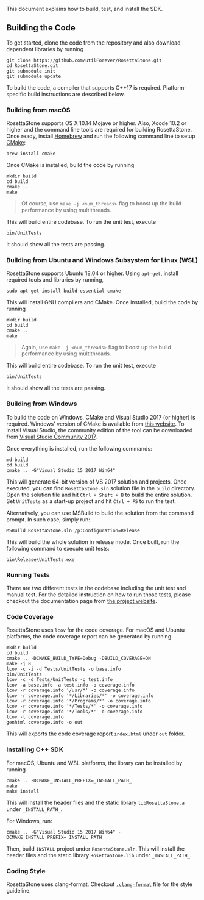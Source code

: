 This document explains how to build, test, and install the SDK.

## Building the Code

To get started, clone the code from the repository and also download dependent libraries by running

```
git clone https://github.com/utilForever/RosettaStone.git
cd RosettaStone.git
git submodule init
git submodule update
```

To build the code, a compiler that supports C++17 is required. Platform-specific build instructions are described below.

### Building from macOS

RosettaStone supports OS X 10.14 Mojave or higher. Also, Xcode 10.2 or higher and the command line tools are required for building RosettaStone. Once ready, install [Homebrew](http://brew.sh) and run the following command line to setup [CMake](https://cmake.org/):

```
brew install cmake
```

Once CMake is installed, build the code by running

```
mkdir build
cd build
cmake ..
make
```

> Of course, use `make -j <num_threads>` flag to boost up the build performance by using multithreads.

This will build entire codebase. To run the unit test, execute

```
bin/UnitTests
```

It should show all the tests are passing.

### Building from Ubuntu and Windows Subsystem for Linux (WSL)

RosettaStone supports Ubuntu 18.04 or higher. Using `apt-get`, install required tools and libraries by running,

```
sudo apt-get install build-essential cmake
```

This will install GNU compilers and CMake. Once installed, build the code by running

```
mkdir build
cd build
cmake ..
make
```

> Again, use `make -j <num_threads>` flag to boost up the build performance by using multithreads.

This will build entire codebase. To run the unit test, execute

```
bin/UnitTests
```

It should show all the tests are passing.

### Building from Windows

To build the code on Windows, CMake and Visual Studio 2017 (or higher) is required. Windows' version of CMake is available from [this website](https://cmake.org/). To install Visual Studio, the community edition of the tool can be downloaded from [Visual Studio Community 2017](https://www.Visualstudio.com/en-us/products/Visual-studio-community-vs.aspx).

Once everything is installed, run the following commands:

```
md build
cd build
cmake .. -G"Visual Studio 15 2017 Win64"
```

This will generate 64-bit version of VS 2017 solution and projects. Once executed, you can find `RosettaStone.sln` solution file in the `build` directory. Open the solution file and hit `Ctrl + Shift + B` to build the entire solution. Set `UnitTests` as a start-up project and hit `Ctrl + F5` to run the test.

Alternatively, you can use MSBuild to build the solution from the command prompt. In such case, simply run:

```
MSBuild RosettaStone.sln /p:Configuration=Release
```

This will build the whole solution in release mode. Once built, run the following command to execute unit tests:

```
bin\Release\UnitTests.exe
```

### Running Tests

There are two different tests in the codebase including the unit test and manual test. For the detailed instruction on how to run those tests, please checkout the documentation page from [the project website](https://utilforever.github.io/RosettaStone/Documentation/).

### Code Coverage

RosettaStone uses `lcov` for the code coverage. For macOS and Ubuntu platforms, the code coverage report can be generated by running

```
mkdir build
cd build
cmake .. -DCMAKE_BUILD_TYPE=Debug -DBUILD_COVERAGE=ON
make -j 8
lcov -c -i -d Tests/UnitTests -o base.info
bin/UnitTests
lcov -c -d Tests/UnitTests -o test.info
lcov -a base.info -a test.info -o coverage.info
lcov -r coverage.info '/usr/*' -o coverage.info
lcov -r coverage.info '*/Libraries/*' -o coverage.info
lcov -r coverage.info '*/Programs/*' -o coverage.info
lcov -r coverage.info '*/Tests/*' -o coverage.info
lcov -r coverage.info '*/Tools/*' -o coverage.info
lcov -l coverage.info
genhtml coverage.info -o out
```

This will exports the code coverage report ```index.html``` under `out` folder.

### Installing C++ SDK

For macOS, Ubuntu and WSL platforms, the library can be installed by running

```
cmake .. -DCMAKE_INSTALL_PREFIX=_INSTALL_PATH_
make
make install
```

This will install the header files and the static library `libRosettaStone.a` under `_INSTALL_PATH_`.

For Windows, run:

```
cmake .. -G"Visual Studio 15 2017 Win64" -DCMAKE_INSTALL_PREFIX=_INSTALL_PATH_
```

Then, build `INSTALL` project under `RosettaStone.sln`. This will install the header files and the static library `RosettaStone.lib` under `_INSTALL_PATH_`.

### Coding Style

RosettaStone uses clang-format. Checkout [`.clang-format`](./../.clang-format) file for the style guideline.